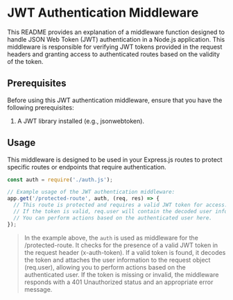 # JWT Authentication Middleware 
This README provides an explanation of a middleware function designed to handle JSON Web Token (JWT) authentication in a Node.js application. This middleware is responsible for verifying JWT tokens provided in the request headers and granting access to authenticated routes based on the validity of the token.

## Prerequisites
Before using this JWT authentication middleware, ensure that you have the following prerequisites:

1. A JWT library installed (e.g., jsonwebtoken).

## Usage
This middleware is designed to be used in your Express.js routes to protect specific routes or endpoints that require authentication.

```javascript
const auth = require('./auth.js');

// Example usage of the JWT authentication middleware:
app.get('/protected-route', auth, (req, res) => {
  // This route is protected and requires a valid JWT token for access.
  // If the token is valid, req.user will contain the decoded user information.
  // You can perform actions based on the authenticated user here.
});

```

> In the example above, the ``auth`` is used as middleware for the /protected-route. It checks for the presence of a valid JWT token in the request header (x-auth-token). If a valid token is found, it decodes the token and attaches the user information to the request object (req.user), allowing you to perform actions based on the authenticated user.
If the token is missing or invalid, the middleware responds with a 401 Unauthorized status and an appropriate error message.